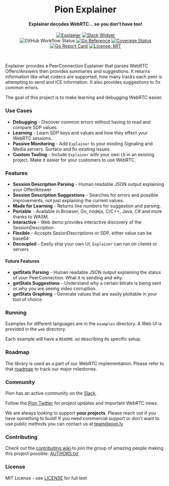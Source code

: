 <h1 align="center">
  <br>
  Pion Explainer
  <br>
</h1>
<h4 align="center">Explainer decodes WebRTC... so you don't have too!</h4>
<p align="center">
  <a href="https://pion.ly"><img src="https://img.shields.io/badge/pion-explainer-gray.svg?longCache=true&colorB=brightgreen" alt="Explainer"></a>
  <a href="https://pion.ly/slack"><img src="https://img.shields.io/badge/join-us%20on%20slack-gray.svg?longCache=true&logo=slack&colorB=brightgreen" alt="Slack Widget"></a>
  <br>
  <img alt="GitHub Workflow Status" src="https://img.shields.io/github/actions/workflow/status/pion/explainer/test.yaml">
  <a href="https://pkg.go.dev/github.com/pion/explainer"><img src="https://pkg.go.dev/badge/github.com/pion/explainer.svg" alt="Go Reference"></a>
  <a href="https://codecov.io/gh/pion/explainer"><img src="https://codecov.io/gh/pion/explainer/branch/master/graph/badge.svg" alt="Coverage Status"></a>
  <a href="https://goreportcard.com/report/github.com/pion/explainer"><img src="https://goreportcard.com/badge/github.com/pion/explainer" alt="Go Report Card"></a>
  <a href="LICENSE"><img src="https://img.shields.io/badge/License-MIT-yellow.svg" alt="License: MIT"></a>
</p>
<br>

Explainer provides a PeerConnection Explainer that parses WebRTC Offers/Answers then provides summaries and suggestions. It returns information like
what codecs are supported, how many tracks each peer is attempting to send and ICE information. It also provides suggestions to fix common errors.

The goal of this project is to make learning and debugging WebRTC easier.

### Use Cases
* **Debugging** - Discover common errors without having to read and compare SDP values.
* **Learning** - Learn SDP keys and values and how they effect your WebRTC sessions.
* **Passive Monitoring** - Add `Explainer` to your existing Signaling and Media servers. Surface and fix existing issues.
* **Custom Tooling** - Include `Explainer` with your own UI in an existing project. Make it easier for your customers to use WebRTC.

### Features
* **Session Description Parsing** - Human readable JSON output explaining your Offer/Answer
* **Session Description Suggestions** - Searches for errors and possible improvements, not just explaining the current values.
* **Made for Learning** - Returns line numbers for suggestion and parsing.
* **Portable** - Available in Browser, Go, nodejs, C/C++, Java, C# and more thanks to WASM.
* **Interactive** - Web demo provides interactive discovery of the SessionDescription.
* **Flexible** - Accepts SesionDescriptions or SDP, either value can be base64
* **Decoupled** - Easily ship your own UI, `Explainer` can run on clients or servers

#### Future Features
* **getStats Parsing** - Human readable JSON output explaining the status of your PeerConnection. What it is sending and why.
* **getStats Suggestions** - Understand why a certain bitrate is being sent or why you are seeing video corruption.
* **getStats Graphing** - Generate values that are easily plottable in your tool of choice.

### Running
Examples for different languages are in the `examples` directory. A Web UI is provided in the `web` directory.

Each example will have a `README.md` describing its specific setup.

### Roadmap
The library is used as a part of our WebRTC implementation. Please refer to that [roadmap](https://github.com/pion/webrtc/issues/9) to track our major milestones.

### Community
Pion has an active community on the [Slack](https://pion.ly/slack).

Follow the [Pion Twitter](https://twitter.com/_pion) for project updates and important WebRTC news.

We are always looking to support **your projects**. Please reach out if you have something to build!
If you need commercial support or don't want to use public methods you can contact us at [team@pion.ly](mailto:team@pion.ly)

### Contributing
Check out the [contributing wiki](https://github.com/pion/webrtc/wiki/Contributing) to join the group of amazing people making this project possible: [AUTHORS.txt](./AUTHORS.txt)

### License
MIT License - see [LICENSE](LICENSE) for full text